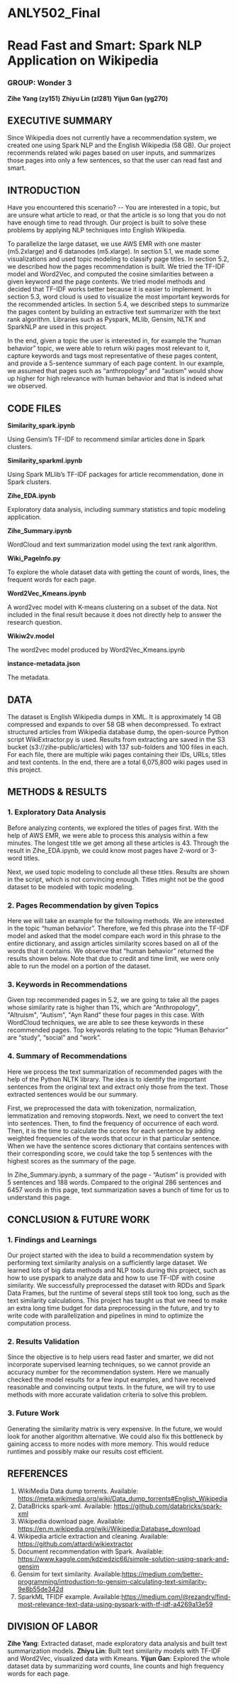 # ANLY502_Final

# Read Fast and Smart: Spark NLP Application on Wikipedia

### GROUP: Wonder 3

**Zihe Yang (zy151)**
**Zhiyu Lin (zl281)**
**Yijun Gan (yg270)**


## EXECUTIVE SUMMARY

Since Wikipedia does not currently have a recommendation system, we created one using Spark NLP and the English Wikipedia (58 GB). Our project recommends related wiki pages based on user inputs, and summarizes those pages into only a few sentences, so that the user can read fast and smart.

## INTRODUCTION 

Have you encountered this scenario? -- You are interested in a topic, but are unsure what article to read, or that the article is so long that you do not have enough time to read through. Our project is built to solve these problems by applying NLP techniques into English Wikipedia. 

To parallelize the large dataset, we use AWS EMR with one master (m5.2xlarge) and 6 datanodes (m5.xlarge). In section 5.1, we made some visualizations and used topic modeling to classify page titles. In section 5.2, we described how the pages recommendation is built. We tried the TF-IDF model and Word2Vec, and computed the cosine similarities between a given keyword and the page contents. We tried model methods and decided that TF-IDF works better because it is easier to implement. In section 5.3, word cloud is used to visualize the most important keywords for the recommended articles. In section 5.4, we described steps to summarize the pages content by building an extractive text summarizer with the text rank algorithm. Libraries such as Pyspark, MLlib, Gensim, NLTK and SparkNLP are used in this project.

In the end, given a topic the user is interested in, for example the “human behavior” topic, we were able to return wiki pages most relevant to it,  capture keywords and tags most representative of these pages content, and provide a 5-sentence summary of each page content. In our example, we assumed that pages such as “anthropology” and “autism” would show up higher for high relevance with human behavior and that is indeed what we observed. 

## CODE FILES

**Similarity_spark.ipynb**

Using Gensim’s TF-IDF to recommend similar articles done in Spark clusters.

**Similarity_sparkml.ipynb**

Using Spark MLlib’s TF-IDF packages for article recommendation, done in Spark clusters.

**Zihe_EDA.ipynb**

Exploratory data analysis, including summary statistics and topic modeling application.

**Zihe_Summary.ipynb**

WordCloud and text summarization model using the text rank algorithm.

**Wiki_PageInfo.py**

To explore the whole dataset data with getting the count of words, lines, the frequent words for each page. 

**Word2Vec_Kmeans.ipynb**

A word2vec model with K-means clustering on a subset of the data. Not included in the final result because it does not directly help to answer the research question.

**Wikiw2v.model**

The word2vec model produced by Word2Vec_Kmeans.ipynb

**instance-metadata.json**

The metadata.
 
## DATA 

The dataset is English Wikipedia dumps in XML. It is approximately 14 GB compressed and expands to over 58 GB when decompressed. To extract structured articles from Wikipedia database dump, the open-source Python script WikiExtractor.py is used. Results from extracting are saved in the S3 bucket (s3://zihe-public/articles) with 137 sub-folders and 100 files in each. For each file, there are multiple wiki pages containing their IDs, URLs, titles and text contents. In the end, there are a total 6,075,800 wiki pages used in this project. 

## METHODS & RESULTS 

### 1. Exploratory Data Analysis
Before analyzing contents, we explored the titles of pages first. With the help of AWS EMR, we were able to process this analysis within a few minutes. The longest title we get among all these articles is 43. Through the result in Zihe_EDA.ipynb, we could know most pages have 2-word or 3-word titles. 

Next, we used topic modeling to conclude all these titles. Results are shown in the script, which is not convincing enough. Titles might not be the good dataset to be modeled with topic modeling. 


### 2. Pages Recommendation by given Topics
Here we will take an example for the following methods. We are interested in the topic “human behavior”. Therefore, we fed this phrase into the TF-IDF model and asked that the model compare each word in this phrase to the entire dictionary, and assign articles similarity scores based on all of the words that it contains. We observe that “human behavior” returned the results shown below. Note that due to credit and time limit, we were only able to run the model on a portion of the dataset.

### 3. Keywords in Recommendations
Given top recommended pages in 5.2, we are going to take all the pages whose similarity rate is higher than 1%, which are  "Anthropology", "Altruism", "Autism", "Ayn Rand" these four pages in this case. With WordCloud techniques, we are able to see these keywords in these recommended pages. Top keywords relating to the topic “Human Behavior” are “study”, “social” and “work”. 


### 4. Summary of Recommendations
Here we process the text summarization of recommended pages with the help of the Python NLTK library. The idea is to identify the important sentences from the original text and extract only those from the text. Those extracted sentences would be our summary. 

First, we preprocessed the data with tokenization, normalization, lemmatization and removing stopwords. Next, we need to convert  the text into sentences. Then, to find the frequency of occurrence of each word. Then, it is the time to calculate the scores for each sentence by adding weighted frequencies of the words that occur in that particular sentence. When we have the sentence scores dictionary that contains sentences with their corresponding score, we could take the top 5 sentences with the highest scores as the summary of the page. 

In Zihe_Summary.ipynb, a summary of the page - “Autism” is provided with 5 sentences and 188 words. Compared to the original 286 sentences and 6457 words in this page, text summarization saves a bunch of time for us to understand this page.  


## CONCLUSION & FUTURE WORK 

### 1. Findings and Learnings
Our project started with the idea to build a recommendation system by performing text similarity analysis on a sufficiently large dataset. We learned lots of big data methods and NLP tools during this project, such as how to use pyspark to analyze data and how to use TF-IDF with cosine similarity. We successfully preprocessed the dataset with RDDs and Spark Data Frames, but the runtime of several steps still took too long, such as the text similarity calculations. This project has taught us that we need to make an extra long time budget for data preprocessing in the future, and try to write code with parallelization and pipelines in mind to optimize the computation process. 

### 2. Results Validation 
Since the objective is to help users read faster and smarter, we did not incorporate supervised learning techniques, so we cannot provide an accuracy number for the recommendation system. Here we manually checked the model results for a few input examples, and have received reasonable and convincing output texts. In the future, we will try to use methods with more accurate validation criteria to solve this problem.

### 3. Future Work 
Generating the similarity matrix is very expensive. In the future, we would look for another algorithm alternative. We could also fix this bottleneck by gaining access to more nodes with more memory. This would reduce runtimes and possibly make our results cost efficient.
 
 
## REFERENCES

1. WikiMedia Data dump torrents. 
   Available: https://meta.wikimedia.org/wiki/Data_dump_torrents#English_Wikipedia
2. DataBricks spark-xml. 
   Available: https://github.com/databricks/spark-xml
3. Wikipedia download page. 
   Available: https://en.m.wikipedia.org/wiki/Wikipedia:Database_download
4. Wikipedia article extraction and cleaning.
   Available: https://github.com/attardi/wikiextractor
5. Document recommendation with Spark.
   Available: https://www.kaggle.com/kdziedzic66/simple-solution-using-spark-and-gensim
6. Gensim for text similarity.
   Available:https://medium.com/better-programming/introduction-to-gensim-calculating-text-similarity-9e8b55de342d
7. SparkML TFIDF example. Available:https://medium.com/@rezandry/find-most-relevance-text-data-using-pyspark-with-tf-idf-a4269a13e59

## DIVISION OF LABOR 

**Zihe Yang**: Extracted dataset, made exploratory data analysis and built text summarization models. 
**Zhiyu Lin**: Built text similarity models with TF-IDF and Word2Vec, visualized data with Kmeans. 
**Yijun Gan**: Explored the whole dataset data by summarizing word counts, line counts and high frequency words for each page.





 


